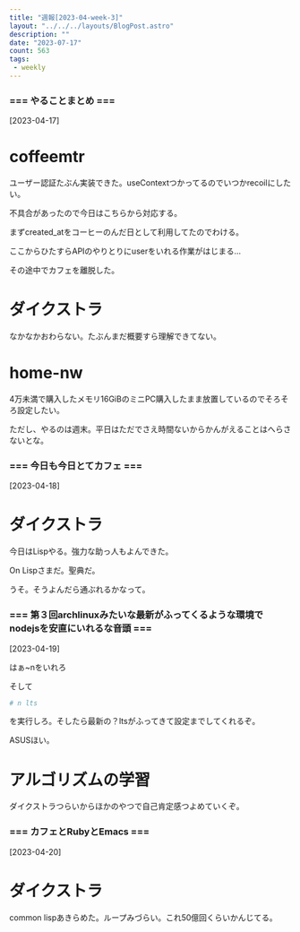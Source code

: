 ```yaml
---
title: "週報[2023-04-week-3]"
layout: "../../../layouts/BlogPost.astro"
description: ""
date: "2023-07-17"
count: 563
tags:
 - weekly
---
```





### === やることまとめ ===

[2023-04-17]

# coffeemtr

ユーザー認証たぶん実装できた。useContextつかってるのでいつかrecoilにしたい。

不具合があったので今日はこちらから対応する。

まずcreated_atをコーヒーのんだ日として利用してたのでわける。

ここからひたすらAPIのやりとりにuserをいれる作業がはじまる...

その途中でカフェを離脱した。

# ダイクストラ

なかなかおわらない。たぶんまだ概要すら理解できてない。

# home-nw

4万未満で購入したメモリ16GiBのミニPC購入したまま放置しているのでそろそろ設定したい。

ただし、やるのは週末。平日はただでさえ時間ないからかんがえることはへらさないとな。


### === 今日も今日とてカフェ ===

[2023-04-18]

# ダイクストラ

今日はLispやる。強力な助っ人もよんできた。

On Lispさまだ。聖典だ。

うそ。そうよんだら通ぶれるかなって。


### === 第３回archlinuxみたいな最新がふってくるような環境でnodejsを安直にいれるな音頭 ===

[2023-04-19]

はぁ~nをいれろ

そして

```bash
# n lts
```

を実行しろ。そしたら最新の？ltsがふってきて設定までしてくれるぞ。

ASUSほい。

# アルゴリズムの学習

ダイクストラつらいからほかのやつで自己肯定感つよめていくぞ。 


### === カフェとRubyとEmacs ===

[2023-04-20]

# ダイクストラ

common lispあきらめた。ループみづらい。これ50億回くらいかんじてる。
